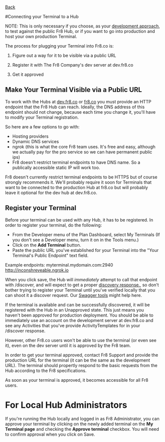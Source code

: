 [Back](https://github.com/Fr8org/Fr8Core/blob/master/Docs/ForDevelopers/DevelopmentGuides/PlatformIdependentTerminalDeveloperGuide.md)

#Connecting your Terminal to a Hub

NOTE: This is only necessary if you choose, as your [development approach](./ChoosingADevelopmentApproach.md), to test against the public Fr8 Hub, or if you want to go into production and host your own production Terminal.

The process for plugging your Terminal into Fr8.co is:

1) Figure out a way for it to be visible via a public URL

2) Register it with The Fr8 Company's dev server at dev.fr8.co

3) Get it approved

Make Your Terminal Visible via a Public URL
-------------------------------------------

To work with the Hubs at [dev.fr8.co](http://dev.fr8.co) or [fr8.co](http://fr8.co) you must provide an HTTP endpoint that the Fr8 Hub can reach. Ideally, the DNS address of this endpoint should not change, because each time you change it, you'll have to modify your Terminal registration. 

So here are a few options to go with:

* Hosting providers
* Dynamic DNS services
* ngrok (this is what the core Fr8 team uses. It's free and easy, although we actually pay for the pro service so we can have permanent public ips)
* Fr8 doesn't restrict terminal endpoints to have DNS name. So a publically accessible static IP will work too.

Fr8 doesn't currently restrict terminal endpoints to be HTTPS but of course strongly recommends it. We'll probably require it soon for Terminals that want to be connected to the production Hub at fr8.co but will probably leave it optional for the dev hub at dev.fr8.co.

Register your Terminal
------------------------------

Before your terminal can be used with any Hub, it has to be registered. In order to register your terminal, do the following: 
* From the Developer menu of the Plan Dashboard, select My Terminals (If you don't see a Developer menu, turn it on in the Tools menu.)  
* Click on the **Add Terminal** button. 
* Paste the public URL you've established for your Terminal into the "Your Terminal's Public Endpoint" text field.

Example endpoints:
myterminal.mydomain.com:2940
http://inconshreveable.ngrok.io

When you click save, the Hub will _immediately_ attempt to call that endpoint with /discover, and will expect to get a proper [discovery response.](/Docs/ForDevelopers/DevelopmentGuides/Guide-TerminalDiscovery.md), so don't bother trying to register your Terminal until you've verified locally that you can shoot it a discover request. Our [Swagger tools](http://dev-terminals.fr8.co:25923/swagger/ui/index#!/Terminal/Terminal_Get) might help here.

If the terminal is available and can be successfully discovered, it will be registered with the Hub in an Unapproved state. This just means you haven't been approved for production deployment. You should be able to immediately use an account on the development server at dev.fr8.co and see any Activities that you've provide ActivityTemplates for in your /discover response.

However, other Fr8.co users won't be able to use the terminal (or even see it), even on the dev server until it is approved by the Fr8 team.
 
In order to get your terminal approved, contact Fr8 Support and provide the production URL for the terminal (it can be the same as the development URL). The terminal should propertly respond to the basic requests from the Hub according to the Fr8 specifications. 

As soon as your terminal is approved, it becomes accessible for all Fr8 users.


For Local Hub Administrators
========================
If you're running the Hub locally and logged in as Fr8 Administrator, you can approve your terminal by clicking on the newly added terminal on the **My Terminal page** and checking the **Approve terminal** checkbox. You will need to confirm approval when you click on Save. 
